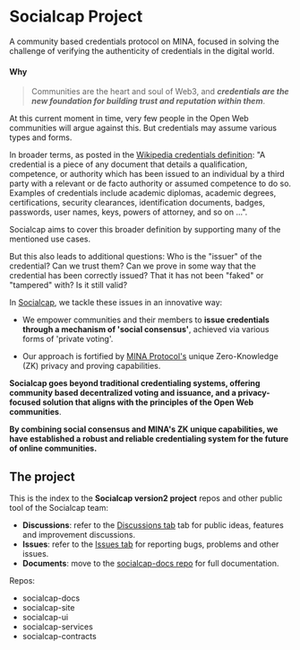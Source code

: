 # Socialcap Project

A community based credentials protocol on MINA, focused in solving the challenge of verifying the authenticity of credentials in the digital world.

#### Why

> Communities are the heart and soul of Web3, and ***credentials are the new foundation for building trust and reputation within them***. 

At this current moment in time, very few people in the Open Web communities will argue against this. But  credentials may assume various types and forms. 

In broader terms, as posted in the [Wikipedia credentials definition](https://en.wikipedia.org/wiki/Credential): "A credential is a piece of any document that details a qualification, competence, or authority which has been issued to an individual by a third party with a relevant or de facto authority or assumed competence to do so. Examples of credentials include academic diplomas, academic degrees, certifications, security clearances, identification documents, badges, passwords, user names, keys, powers of attorney, and so on ...". 

Socialcap aims to cover this broader definition by supporting many of the mentioned use cases. 

But this also leads to additional questions: Who is the "issuer" of the credential? Can we trust them? Can we prove in some way that the credential has been correctly issued? That it has not been "faked" or "tampered" with? Is it still valid?

In [Socialcap](https://socialcap.app), we tackle these issues in an innovative way: 

- We empower communities and their members to **issue credentials through a mechanism of 'social consensus'**, achieved via various forms of 'private voting'. 

- Our approach is fortified by [MINA Protocol's](https://minaprotocol.com/) unique Zero-Knowledge (ZK) privacy and proving capabilities.

**Socialcap goes beyond traditional credentialing systems, offering community based decentralized voting and issuance, and a privacy-focused solution that aligns with the principles of the Open Web communities**. 

**By combining social consensus and MINA's ZK unique capabilities, we have established a robust and reliable credentialing system for the future of online communities.**

## The project

This is the index to the **Socialcap version2 project** repos and other public tool of the Socialcap team:

- **Discussions**: refer to the [Discussions tab](https://github.com/Socialcap-app/.github/discussions) tab for public ideas, features and improvement discussions.
- **Issues**: refer to the [Issues tab](https://github.com/Socialcap-app/.github/issues) for reporting bugs, problems and other issues.
- **Documents**: move to the [socialcap-docs repo](https://github.com/Socialcap-app/socialcap-docs) for full documentation.

Repos:

- socialcap-docs
- socialcap-site
- socialcap-ui
- socialcap-services
- socialcap-contracts
